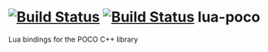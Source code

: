 [![Build Status](https://travis-ci.org/ma-bo/lua-poco.svg?branch=master)](https://travis-ci.org/ma-bo/lua-poco)
[![Build Status](https://ci.appveyor.com/api/projects/status/github/ma-bo/lua-poco?branch=master&svg=true)](https://ci.appveyor.com/project/ma-bo/lua-poco/history)
lua-poco
========

Lua bindings for the POCO C++ library
